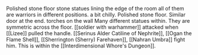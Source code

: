 Polished stone floor stone statues lining the edge of the room all of them are warriors in different positions. a bit chilly. Polished stone floor. 
Similar door at the end. torches on the wall
Many different statues within. They are symmetric across the floor. [[soldier with warhammer]] attacked when [[Lizee]] pulled the handle. [[Serinus Alder Catiline of Nephrite]], [[Ogan the Flame Shell]], [[Sherrington (Sherry) Farehaven]],  [[Nahran Umbra]] fight him. 
This is within the [[Interdimensional Whore's Dungeon]]. 